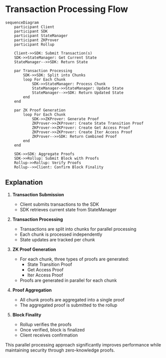 # Transaction Processing Flow

```mermaid
sequenceDiagram
    participant Client
    participant SDK
    participant StateManager
    participant ZKProver
    participant Rollup

    Client->>SDK: Submit Transaction(s)
    SDK->>StateManager: Get Current State
    StateManager-->>SDK: Return State
    
    par Transaction Processing
        SDK->>SDK: Split into Chunks
        loop For Each Chunk
            SDK->>StateManager: Process Chunk
            StateManager->>StateManager: Update State
            StateManager-->>SDK: Return Updated State
        end
    end

    par ZK Proof Generation
        loop For Each Chunk
            SDK->>ZKProver: Generate Proof
            ZKProver->>ZKProver: Create State Transition Proof
            ZKProver->>ZKProver: Create Get Access Proof
            ZKProver->>ZKProver: Create Iter Access Proof
            ZKProver-->>SDK: Return Combined Proof
        end
    end

    SDK->>SDK: Aggregate Proofs
    SDK->>Rollup: Submit Block with Proofs
    Rollup->>Rollup: Verify Proofs
    Rollup-->>Client: Confirm Block Finality
```

## Explanation

1. **Transaction Submission**
   - Client submits transactions to the SDK
   - SDK retrieves current state from StateManager

2. **Transaction Processing**
   - Transactions are split into chunks for parallel processing
   - Each chunk is processed independently
   - State updates are tracked per chunk

3. **ZK Proof Generation**
   - For each chunk, three types of proofs are generated:
     - State Transition Proof
     - Get Access Proof
     - Iter Access Proof
   - Proofs are generated in parallel for each chunk

4. **Proof Aggregation**
   - All chunk proofs are aggregated into a single proof
   - The aggregated proof is submitted to the rollup

5. **Block Finality**
   - Rollup verifies the proofs
   - Once verified, block is finalized
   - Client receives confirmation

This parallel processing approach significantly improves performance while maintaining security through zero-knowledge proofs. 